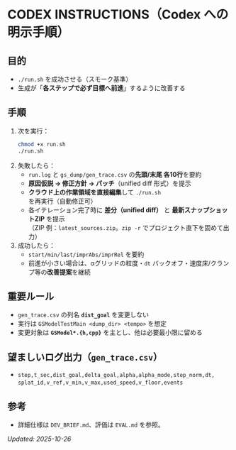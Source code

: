 # CODEX INSTRUCTIONS（Codex への明示手順）

## 目的
- `./run.sh` を成功させる（スモーク基準）
- 生成が「**各ステップで必ず目標へ前進**」するように改善する

## 手順
1. 次を実行：
   ```bash
   chmod +x run.sh
   ./run.sh
   ```
2. 失敗したら：
   - `run.log` と `gs_dump/gen_trace.csv` の**先頭/末尾 各10行**を要約
   - **原因仮説 → 修正方針 → パッチ**（unified diff 形式）を提示
   - **クラウド上の作業領域を直接編集**して `./run.sh` を再実行（自動修正可）
   - 各イテレーション完了時に **差分（unified diff）** と **最新スナップショットZIP** を提示  
     （ZIP 例：`latest_sources.zip`。`zip -r` でプロジェクト直下を固めて出力）
3. 成功したら：
   - `start/min/last/imprAbs/imprRel` を要約
   - 前進が小さい場合は、αグリッドの粒度・`dt` バックオフ・速度床/クランプ等の**改善提案**を継続

## 重要ルール
- `gen_trace.csv` の列名 **`dist_goal`** を変更しない
- 実行は `GSModelTestMain <dump_dir> <tempo>` を想定
- 変更対象は **`GSModel*.{h,cpp}`** を主とし、他は必要最小限に留める

## 望ましいログ出力（`gen_trace.csv`）
- `step,t_sec,dist_goal,delta_goal,alpha,alpha_mode,step_norm,dt,`  
  `splat_id,v_ref,v_min,v_max,used_speed,v_floor,events`

## 参考
- 詳細仕様は `DEV_BRIEF.md`、評価は `EVAL.md` を参照。

_Updated: 2025-10-26_
